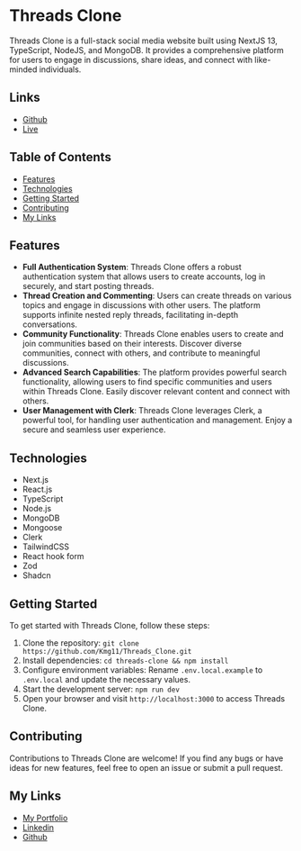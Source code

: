# Threads Clone

Threads Clone is a full-stack social media website built using NextJS 13, TypeScript, NodeJS, and MongoDB. It provides a comprehensive platform for users to engage in discussions, share ideas, and connect with like-minded individuals.

## Links

- [Github](https://github.com/Kmg11/Threads_Clone "Github Repo")
- [Live](https://threads-clone-drab.vercel.app/ "Live Preview on Vercel")

## Table of Contents
- [Features](#features)
- [Technologies](#technologies)
- [Getting Started](#getting-started)
- [Contributing](#contributing)
- [My Links](#my-links)

## Features

- **Full Authentication System**: Threads Clone offers a robust authentication system that allows users to create accounts, log in securely, and start posting threads.
- **Thread Creation and Commenting**: Users can create threads on various topics and engage in discussions with other users. The platform supports infinite nested reply threads, facilitating in-depth conversations.
- **Community Functionality**: Threads Clone enables users to create and join communities based on their interests. Discover diverse communities, connect with others, and contribute to meaningful discussions.
- **Advanced Search Capabilities**: The platform provides powerful search functionality, allowing users to find specific communities and users within Threads Clone. Easily discover relevant content and connect with others.
- **User Management with Clerk**: Threads Clone leverages Clerk, a powerful tool, for handling user authentication and management. Enjoy a secure and seamless user experience.

## Technologies

- Next.js
- React.js
- TypeScript
- Node.js
- MongoDB
- Mongoose
- Clerk
- TailwindCSS
- React hook form
- Zod
- Shadcn

## Getting Started

To get started with Threads Clone, follow these steps:

1. Clone the repository: `git clone https://github.com/Kmg11/Threads_Clone.git`
2. Install dependencies: `cd threads-clone && npm install`
3. Configure environment variables: Rename `.env.local.example` to `.env.local` and update the necessary values.
4. Start the development server: `npm run dev`
5. Open your browser and visit `http://localhost:3000` to access Threads Clone.

## Contributing

Contributions to Threads Clone are welcome! If you find any bugs or have ideas for new features, feel free to open an issue or submit a pull request.

## My Links

- [My Portfolio](https://kmg11.github.io/My_Official_Portfolio/)
- [Linkedin](https://www.linkedin.com/in/kirolos-mahfouz/)
- [Github](https://github.com/Kmg11)
